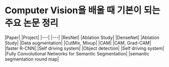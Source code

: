 

# Computer Vision을 배울 때 기본이 되는 주요 논문 정리


|Paper| |Project|
|---| |---|
|ResNet| |Ablation Study|
|DenseNet| |Ablation Study|
|Data augmentation| |CutMix, Mixup|
|CAM| |CAM, Grad-CAM|
|faster R-CNN| |Self driving system|
|Object detection| |Self driving system|
|Fully Convolutional Networks for Semantic Segmentation| |semantic segmentation round map|

